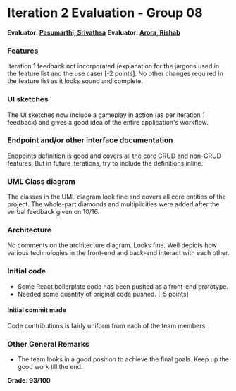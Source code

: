 # Iteration 2 Evaluation - Group 08

**Evaluator: [Pasumarthi, Srivathsa](mailto:psrivat1@jhu.edu)**
**Evaluator: [Arora, Rishab](mailto:rishab@cs.jhu.edu)**

### Features

Iteration 1 feedback not incorporated (explanation for the jargons used in the feature list and the use case) [-2 points]. No other changes required in the feature list as it looks sound and complete.

### UI sketches

The UI sketches now include a gameplay in action (as per iteration 1 feedback) and gives a good idea of the entire application's workflow.

### Endpoint and/or other interface documentation

Endpoints definition is good and covers all the core CRUD and non-CRUD features. But in future iterations, try to include the definitions inline.

### UML Class diagram

The classes in the UML diagram look fine and covers all core entities of the project. The whole-part diamonds and multiplicities were added after the verbal feedback given on 10/16.

### Architecture

No comments on the architecture diagram. Looks fine. Well depicts how various technologies in the front-end and back-end
interact with each other.

### Initial code

- Some React boilerplate code has been pushed as a front-end prototype.
- Needed some quantity of original code pushed. [-5 points]

#### Initial commit made

Code contributions is fairly uniform from each of the team members.

### Other General Remarks

- The team looks in a good position to achieve the final goals. Keep up the good work till the end.

**Grade: 93/100**
